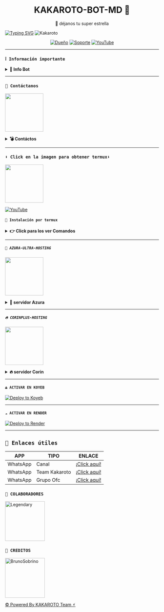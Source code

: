 <h1 align="center">KAKAROTO-BOT-MD 💨</h1>
 <p align="center">🌟 déjanos tu super estrella</p>
</p>

[![Typing SVG](https://readme-typing-svg.demolab.com?font=Fira+Code&pause=1000&color=FF0000&lines=Bienvenido+al+Repositorio;Kakaroto+-+Bot+-+MD;Gracias+por+preferirnos;Creado+por+legendary;💨🔥+BOOM!!!;💨🔥)](https://git.io/typing-svg)
![Kakaroto](https://i.ibb.co/4NWqF0m/file.jpg)

<div align="center">
 
[![Dueño](https://img.shields.io/badge/Dueño-00802f?style=for-the-badge&logo=whatsapp&logoColor=white)](https://wa.me/573142051545)
[![Soporte](https://img.shields.io/badge/soporte-00802f?style=for-the-badge&logo=whatsapp&logoColor=white)](https://wa.me/573142051545)
[![YouTube](https://img.shields.io/badge/YouTube-FF0000?style=for-the-badge&logo=youtube&logoColor=white)](https://www.youtube.com/@Kakaroto-bot)
</div>

---

### **`❕️ Información importante`**

<details>
 <summary><b> 🔱 Info Bot</b></summary>

* Este proyecto **no está afiliado de ninguna manera** con `WhatsApp`, `Inc. WhatsApp` es una marca registrada de `WhatsApp LLC`, y este bot es un **desarrollo independiente** que **no tiene ninguna relación oficial con la compañía**.

</details>

---

### **`💭 Contáctanos`**

<a
href="https://wa.me/573142051545?text="><img src="https://qu.ax/ugHh.jpg" height="125px"></a>

<details>
<summary><b> 💣 Contáctos</b></summary>

* https://wa.me/573142051545

---


</details>

---

### **`⬇️ Click en la imagen para obtener termux⬇️`**
<a
href="https://www.mediafire.com/file/3hsvi3xkpq3a64o/termux_118.a"><img src="https://qu.ax/finc.jpg" height="125px"></a>

<div align=>

[![YouTube](https://img.shields.io/badge/Tutorial-instalacion-FF0000?style=for-the-badge&logo=youTube&logoColor=white)](https://youtu.be/JICVzI0sOLk?si=1GJ3_vl_TNpfb9Iv)
 

#### **`💨 Instalación por termux`**

<details>
 <summary><b> 👉 Click para los ver Comandos</b></summary>

#### **🪄 Instalación manual por termux**
> copie y peguen en termux uno por uno 
```bash
termux-setup-storage
```

```bash
apt update && apt upgrade && pkg install -y git nodejs ffmpeg imagemagick yarn
```

```bash
git clone https://github.com/Diomar-s/Kakaroto-Bot-MD && cd Kakaroto-Bot-MD
```

```bash
yarn install && npm install
```

```bash
npm start
```
> si despues de poner el numero de WhatsApp, y sale letras en roja no se preocupe es normal 
---

#### **🟢 Activar en caso de detenerse en termux**

Si después de instalar el bot en Termux se detiene (pantalla en blanco, pérdida de conexión a Internet, reinicio del dispositivo), sigue estos pasos:

1. Abre Termux y navega al directorio del bot:
    ```bash
    cd Kakaroto-Bot-MD
    ```

2. Inicia el bot nuevamente:
    ```bash
    npm start
    ```

---

#### **🍬 Obtener otro codigo qr en termux**

Si después de instalar el bot en Termux y iniciar la session del bot (el numero se va a soporte, se cierra la conexión o demorastes al conectar), sigue estos pasos:

1. Abre Termux y navega al directorio del bot:
    ```bash
    cd Kakaroto-Bot-MD
    ```

2. Elimina la carpeta MiniSession:
    ```bash
    rm -rf MeguminSession
    ```

3. Inicia el bot nuevamente:
    ```bash
    npm start
    ```

---

### **😼 Para activar 24/7 (termux)**

> comando para obtener la bot 24/7 en termux

```bash
npm i -g pm2 && pm2 start index.js && pm2 save && pm2 logs
```

</details>

---

##### **`💌 AZURA-ULTRA-HOSTING`**

<a
href="https://store.azuraultra-host.pro/home"><img src="https://qu.ax/tMAP.jpg" height="125px"></a>

<details>
 <summary><b> 🌹 servidor Azura</b></summary>

* Azura-ultra  [`Aquí`](https://store.azuraultra-host.pro/home)
* Dash Azura[`Dash`](https://store.azuraultra-host.pro/login)
* Panel Azura [`Panel`](https://store.azuraultra-host.pro/login)
* Canal de WhatsApp  [`Canal azura`](https://whatsapp.com/channel/0029VamOVm08fewr5jix2Z3t)
* Grupo azura [`Aquí`](https://chat.whatsapp.com/KhcwE17XcalGuMwS4Tc2L0)
---

---

</details>

---

##### **`🔥 CORINPLUS-HOSTING`**

<a
href="https://dash.corinplus.com"><img src="https://qu.ax/ZycD.png" height="125px"></a>

<details>
 <summary><b> 🔥 servidor Corin</b></summary>

* Estado Corin [`Status`](https://status.corinplus.com)
* Dash Corin[`Dash`](https://dash.corinplus.com)
* Panel Corin [`Panel`](https://panel.corinplus.com)
* Canal de WhatsApp  [`Canal Corin`](https://whatsapp.com/channel/0029VakUvreFHWpyWUr4Jr0g)
* Comunidad Corin [`Click`](https://chat.whatsapp.com/HR3OLhsuZPqCMImzuHcuON)

---


</details>

----- 
#### **`⏏️ ACTIVAR EN KOYEB`**
[![Deploy to Koyeb](https://binbashbanana.github.io/deploy-buttons/buttons/remade/koyeb.svg)](https://app.koyeb.com/deploy?type=git&repository=github.com/Diomar-s/Kakaroto-Bot-MD&branch=master&name=kakarotobot-md)

------------------
#### **`☁️ ACTIVAR EN RENDER`**
[![Deploy to Render](https://binbashbanana.github.io/deploy-buttons/buttons/remade/render.svg)](https://dashboard.render.com/blueprint/new?repo=https%3A%2F%2Fgithub.com%2FDiomar-s%2FKakaroto-Bot-MD)



</details>

---

## **`🔗 Enlaces útiles`**

| APP | TIPO | ENLACE |
|------|-------------|-------|
| WhatsApp | Canal | [¡Click aquí!](https://whatsapp.com/channel/0029VagYdbFEwEk5htUejk0t) |
| WhatsApp | Team Kakaroto | [¡Click aquí!](https://whatsapp.com/channel/0029VagYdbFEwEk5htUejk0t) |
| WhatsApp | Grupo Ofc | [¡Click aquí!](https://chat.whatsapp.com/Jjs2l4X3LdP7RHr06WsasW) |
 

### **`🔱 COLABORADORES`**
<a
href="https://github.com/Diomar-s"><img src="https://qu.ax/AcSK.jpg" width="130" height="130" alt="Legendary"/></a>

</a> 



### **`🌹 CREDITOS`**
<a
href="https://github.com/BrunoSobrino"><img src="https://github.com/BrunoSobrino.png" width="130" height="130" alt="BrunoSobrino"/></a>

[© Powered By KAKAROTO Team ⚡︎](https://whatsapp.com/channel/0029VagYdbFEwEk5htUejk0t)
